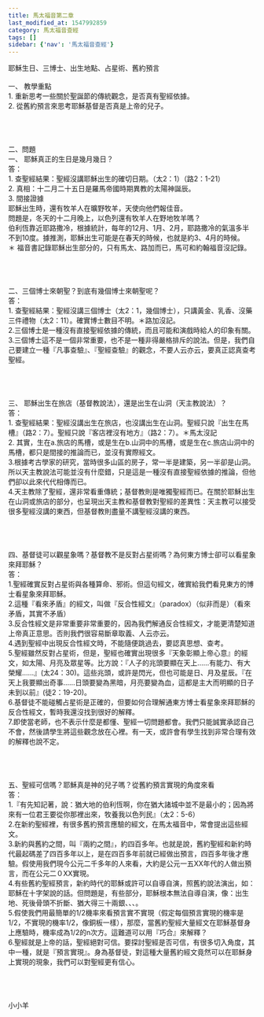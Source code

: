 ```yaml
---
title: 馬太福音第二章
last_modified_at: 1547992859
category: 馬太福音查經
tags: []
sidebar: {'nav': '馬太福音查經'}
---
```


<p>耶穌生日、三博士、出生地點、占星術、舊約預言<br/><!--more--><br/>一、	教學重點<br/>1.	重新思考一些關於聖誕節的傳統觀念，是否真有聖經依據。<br/>2.	從舊約預言來思考耶穌基督是否真是上帝的兒子。<br/><br/><br/><br/><br/>二、問題<br/>一、	耶穌真正的生日是幾月幾日？<br/>答：<br/>1. 查聖經結果：聖經沒講耶穌出生的確切日期。（太2：1）（路2：1-21）<br/>2. 真相：十二月二十五日是羅馬帝國時期異教的太陽神誕辰。<br/>3. 間接證據<br/>耶穌出生時，還有牧羊人在曠野牧羊，天使向他們報佳音。<br/>問題是，冬天的十二月晚上，以色列還有牧羊人在野地牧羊嗎？<br/>伯利恆靠近耶路撒冷，根據統計，每年的12月、1月、2月，耶路撒冷的氣溫多半不到10度。據推測，耶穌出生可能是在春天的時候，也就是約3、4月的時候。<br/>＊	福音書記錄耶穌出生部分的，只有馬太、路加而已，馬可和約翰福音沒記錄。<br/><br/><br/><br/><br/>二、三個博士來朝聖？到底有幾個博士來朝聖呢？<br/>答：<br/>1. 查聖經結果：聖經沒講三個博士（太2：1，幾個博士），只講黃金、乳香、沒藥三件禮物（太2：11）。確實博士數目不明。＊路加沒記。<br/>2.三個博士是一種沒有直接聖經依據的傳統，而且可能和演戲時給人的印象有關。<br/>3.三個博士這不是一個非常重要，也不是一種非得嚴格排斥的說法。但是，我們自己要建立一種『凡事查驗』、『聖經查驗』的觀念，不要人云亦云，要真正認真查考聖經。<br/><br/><br/><br/><br/>三、 耶穌出生在旅店（基督教說法），還是出生在山洞（天主教說法）？<br/>答：<br/>1. 查聖經結果：聖經沒講出生在旅店，也沒講出生在山洞。聖經只說『出生在馬槽』（路2：7）。聖經只說『客店裡沒有地方』（路2：7）。＊馬太沒記<br/>2. 其實，生在a.旅店的馬槽，或是生在b.山洞中的馬槽，或是生在c.旅店山洞中的馬槽，都只是間接的推論而已，並沒有實際經文。<br/>3.根據考古學家的研究，當時很多山區的房子，常一半是建築，另一半卻是山洞。所以天主教說法可能並沒有什麼錯，只是這是一種沒有直接聖經依據的推論，但他們卻以此來代代相傳而已。<br/>4.天主教除了聖經，還非常看重傳統；基督教則是唯獨聖經而已。在關於耶穌出生在山洞或旅店的部分，也呈現出天主教和基督教對聖經的差異性：天主教可以接受很多聖經沒講的東西，但基督教則盡量不講聖經沒講的東西。<br/><br/><br/><br/><br/>四、基督徒可以觀星象嗎？基督教不是反對占星術嗎？為何東方博士卻可以看星象來拜耶穌？<br/>答：<br/>1.聖經確實反對占星術與各種算命、邪術。但這句經文，確實給我們看見東方的博士看星象來拜耶穌。<br/>2.這種『看來矛盾』的經文，叫做『反合性經文』（paradox）（似非而是）（看來矛盾，其實不矛盾）<br/>3.反合性經文是非常重要非常重要的，因為我們解通反合性經文，才能更清楚知道上帝真正意思。否則我們很容易斷章取義、人云亦云。<br/>4.遇到聖經中出現反合性經文時，不能隨便跳過去，要認真思想、查考。<br/>5.聖經雖然反對占星術，但是，聖經也確實出現很多『天象彰顯上帝心意』的經文，如太陽、月亮及眾星等。比方說：『人子的兆頭要顯在天上……有能力、有大榮耀……』(太24：30)。這些兆頭，或許是閃光，但也可能是日、月及星辰。『在天上我要顯出奇事……日頭要變為黑暗，月亮要變為血，這都是主大而明顯的日子未到以前』(徒2：19-20)。<br/>6.基督徒不能碰觸占星術是正確的，但要如何合理解通東方博士看星象來拜耶穌的反合性經文，暫時我還沒找到很好的解釋。<br/>7.即使當老師，也不表示什麼是都懂、聖經一切問題都會。我們只能誠實承認自己不會，然後請學生將這些觀念放在心裡。有一天，或許會有學生找到非常合理有效的解釋也說不定。<br/><br/><br/><br/><br/>五、聖經可信嗎？耶穌真是神的兒子嗎？從舊約預言實現的角度來看<br/>答：<br/>1.『有先知記著，說：猶大地的伯利恆啊，你在猶大諸城中並不是最小的；因為將來有一位君王要從你那裡出來，牧養我以色列民』（太2：5-6）<br/>2.在新約聖經裡，有很多舊約預言應驗的經文，在馬太福音中，常會提出這些經文。<br/>3.新約與舊約之間，叫『兩約之間』，約四百多年。也就是說，舊約聖經和新約時代最起碼差了四百多年以上，是在四百多年前就已經做出預言，四百多年後才應驗。假使用我們現今公元二千多年的人來看，大約是公元一五XX年代的人做出預言，而在公元二０XX實現。<br/>4.有些舊約聖經預言，新約時代的耶穌或許可以自導自演，照舊約說法演出，如：耶穌在十字架說的話。但問題是，有些部分，耶穌根本無法自導自演，像：出生地、死後骨頭不折斷、猶大得三十兩銀、、、。<br/>5.假使我們用最簡單的1/2機率來看預言實不實現（假定每個預言實現的機率是1/2，不實現的機率1/2，像銅板一樣），那麼，當舊約聖經大量經文在耶穌基督身上應驗時，機率成為1/2的n次方。這難道可以用『巧合』來解釋？<br/>6.聖經就是上帝的話，聖經絕對可信。要探討聖經是否可信，有很多切入角度，其中一種，就是『預言實現』。身為基督徒，對這種大量舊約經文竟然可以在耶穌身上實現的現象，我們可以對聖經更有信心。<br/><br/><br/><br/><br/>小小羊</p>
